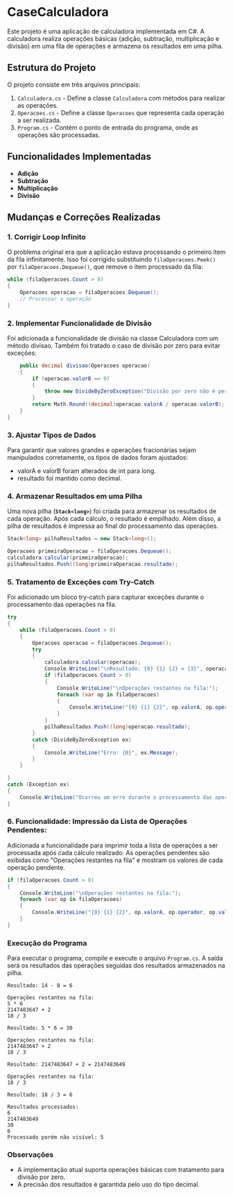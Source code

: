 # CaseCalculadora

Este projeto é uma aplicação de calculadora implementada em C#. A calculadora realiza operações básicas (adição, subtração, multiplicação e divisão) em uma fila de operações e armazena os resultados em uma pilha.

## Estrutura do Projeto

O projeto consiste em três arquivos principais:

1. `Calculadora.cs` - Define a classe `Calculadora` com métodos para realizar as operações.
2. `Operacoes.cs` - Define a classe `Operacoes` que representa cada operação a ser realizada.
3. `Program.cs` - Contém o ponto de entrada do programa, onde as operações são processadas.

## Funcionalidades Implementadas

- **Adição**
- **Subtração**
- **Multiplicação**
- **Divisão**

## Mudanças e Correções Realizadas

### 1. Corrigir Loop Infinito

O problema original era que a aplicação estava processando o primeiro item da fila infinitamente. Isso foi corrigido substituindo `filaOperacoes.Peek()` por `filaOperacoes.Dequeue()`, que remove o item processado da fila:

```csharp
while (filaOperacoes.Count > 0)
{
    Operacoes operacao = filaOperacoes.Dequeue();
    // Processar a operação
}
```

### 2. Implementar Funcionalidade de Divisão
Foi adicionada a funcionalidade de divisão na classe Calculadora com um método divisao. Também foi tratado o caso de divisão por zero para evitar exceções:
```csharp
    public decimal divisao(Operacoes operacao)
    {
        if (operacao.valorB == 0)
        {
            throw new DivideByZeroException("Divisão por zero não é permitida.");
        }
        return Math.Round((decimal)operacao.valorA / operacao.valorB);
    }
}
```
### 3. Ajustar Tipos de Dados
Para garantir que valores grandes e operações fracionárias sejam manipulados corretamente, os tipos de dados foram ajustados:

- valorA e valorB foram alterados de int para long.
- resultado foi mantido como decimal.

### 4. Armazenar Resultados em uma Pilha
Uma nova pilha (**`Stack<long>`**) foi criada para armazenar os resultados de cada operação. Após cada cálculo, o resultado é empilhado. Além disso, a pilha de resultados é impressa ao final do processamento das operações.
```csharp
Stack<long> pilhaResultados = new Stack<long>();

Operacoes primeiraOperacao = filaOperacoes.Dequeue();
calculadora.calcular(primeiraOperacao);
pilhaResultados.Push((long)primeiraOperacao.resultado);
```
###  5. Tratamento de Exceções com Try-Catch
Foi adicionado um bloco try-catch para capturar exceções durante o processamento das operações na fila.

```csharp
try
{
    while (filaOperacoes.Count > 0)
    {
        Operacoes operacao = filaOperacoes.Dequeue();
        try
        {
            calculadora.calcular(operacao);
            Console.WriteLine("\nResultado: {0} {1} {2} = {3}", operacao.valorA, operacao.operador, operacao.valorB, (long)operacao.resultado);
            if (filaOperacoes.Count > 0)
            {
                Console.WriteLine("\nOperações restantes na fila:");
                foreach (var op in filaOperacoes)
                {
                    Console.WriteLine("{0} {1} {2}", op.valorA, op.operador, op.valorB);
                }
            }
            pilhaResultados.Push((long)operacao.resultado);
        }
        catch (DivideByZeroException ex)
        {
            Console.WriteLine("Erro: {0}", ex.Message);
        }
    }

}
catch (Exception ex)
{
    Console.WriteLine("Ocorreu um erro durante o processamento das operações: {0}", ex.Message);
}
```

### 6. Funcionalidade: Impressão da Lista de Operações Pendentes:

Adicionada a funcionalidade para imprimir toda a lista de operações a ser processada após cada cálculo realizado. As operações pendentes são exibidas como "Operações restantes na fila" e mostram os valores de cada operação pendente.
```csharp
if (filaOperacoes.Count > 0)
{
    Console.WriteLine("\nOperações restantes na fila:");
    foreach (var op in filaOperacoes)
    {
        Console.WriteLine("{0} {1} {2}", op.valorA, op.operador, op.valorB);
    }
}
```

### Execução do Programa
Para executar o programa, compile e execute o arquivo `Program.cs`. A saída será os resultados das operações seguidas dos resultados armazenados na pilha.

```
Resultado: 14 - 8 = 6

Operações restantes na fila:  
5 * 6  
2147483647 + 2  
18 / 3  

Resultado: 5 * 6 = 30

Operações restantes na fila:  
2147483647 + 2  
18 / 3  

Resultado: 2147483647 + 2 = 2147483649

Operações restantes na fila:  
18 / 3  

Resultado: 18 / 3 = 6  

Resultados processados:  
6  
2147483649  
30  
6  
Processado porém não visível: 5  
```

### Observações
- A implementação atual suporta operações básicas com tratamento para divisão por zero.
- A precisão dos resultados é garantida pelo uso do tipo decimal.
